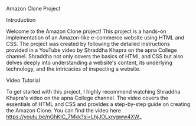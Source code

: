 Amazon Clone Project

Introduction

Welcome to the Amazon Clone project! This project is a hands-on implementation of an Amazon-like e-commerce website using HTML and CSS. The project was created by following the detailed instructions provided in a YouTube video by Shraddha Khapra on the apna College channel. Shraddha not only covers the basics of HTML and CSS but also delves deeply into understanding a website's content, its underlying technology, and the intricacies of inspecting a website.

Video Tutorial

To get started with this project, I highly recommend watching Shraddha Khapra's video on the apna College channel. The video covers the essentials of HTML and CSS and provides a step-by-step guide on creating the Amazon Clone. You can find the video here https://youtu.be/nGhKIC_7Mkk?si=LhjJOLxrygww4XW_

